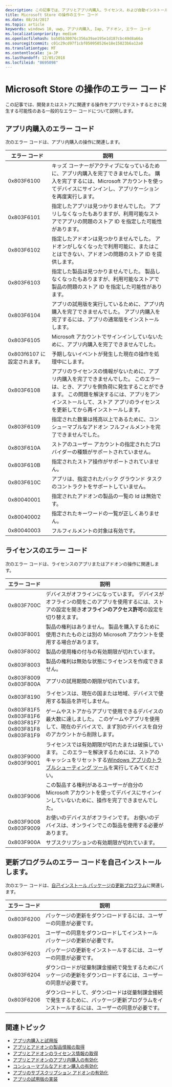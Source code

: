 ```yaml
---
description: この記事では、アプリとアプリ内購入、ライセンス、および自動インストール アプリの更新プログラムを含む、アドオンのストアの操作の一般的なエラー コードについて説明します。
title: Microsoft Store の操作のエラー コード
ms.date: 08/24/2017
ms.topic: article
keywords: windows 10, uwp, アプリ内購入, Iap, アドオン, エラー コード
ms.localizationpriority: medium
ms.openlocfilehash: ba505b30076c356a39ae195e1d187cbc49d8a66a
ms.sourcegitcommit: c01c29cd97f1cbf050950526e18e15823b6a12a0
ms.translationtype: MT
ms.contentlocale: ja-JP
ms.lasthandoff: 12/05/2018
ms.locfileid: "8695098"
---
```

# <a name="error-codes-for-store-operations"></a>Microsoft Store の操作のエラー コード

<!-- confirm whether symbolic names are defined for app developers, or do they just handle direct error code values -->

この記事では、開発またはストアに関連する操作をアプリでテストするときに発生する可能性のある一般的なエラー コードについて説明します。

## <a name="in-app-purchase-error-codes"></a>アプリ内購入のエラー コード

次のエラー コードは、アプリ内購入の操作に関連します。

|  エラー コード  |  説明  |
|--------------|---------------|
| 0x803F6100   | キッズ コーナーがアクティブになっているために、アプリ内購入を完了できませんでした。 購入を完了するには、Microsoft アカウントを使ってデバイスにサインインし、アプリケーションを再度実行します。               |
| 0x803F6101   | 指定したアプリは見つかりませんでした。 アプリしなくなったもありますが、利用可能なストアでアプリの問題のストア ID を指定した可能性があります。     |
| 0x803F6102   | 指定したアドオンは見つかりませんでした。 アドオンがしなくなったで利用可能に、またはことはできない、アドオンの問題のストア ID を提供します。                                               |
| 0x803F6103   | 指定した製品は見つかりませんでした。 製品しなくなったもありますが、利用可能なストアで製品の問題のストア ID を指定した可能性があります。                                          |
| 0x803F6104   | アプリの試用版を実行しているために、アプリ内購入を完了できませんでした。 アプリ内購入を完了するには、アプリの通常版をインストールします。               |
| 0x803F6105   | Microsoft アカウントでサインインしていないために、アプリ内購入を完了できませんでした。                                              |
| 0x803f6107 に設定されます。   | 予期しないイベントが発生した現在の操作を処理中にします。                                             |
| 0x803F6108   | アプリのライセンスの情報がないために、アプリ内購入を完了できませんでした。 このエラーは、とき、アプリを側負荷に発生することができます。 この問題を解決するには、アプリをアンインストールして、ストア アプリのライセンスを更新してから再インストールします。                                          |
| 0x803F6109   | 指定された数量は残高以上であるために、コンシューマブルなアドオン フルフィルメントを完了できませんでした。        |
| 0x803F610A   | ストアのユーザー アカウントの指定されたプロバイダーの種類がサポートされていません。                                            |
| 0x803F610B   | 指定されたストア操作がサポートされていません。                                             |
| 0x803F610C   | アプリは、指定されたバック グラウンド タスクのコントラクトをサポートしていません。                                             |
| 0x80040001   | 指定されたアドオンの製品の一覧の Id は無効です。                        |
| 0x80040002   | 指定されたキーワードの一覧が正しくありません。                   |
| 0x80040003   | フルフィルメントの対象は有効です。                       |

## <a name="licensing-error-codes"></a>ライセンスのエラー コード

次のエラー コードは、ライセンスのアプリまたはアドオンの操作に関連します。

|  エラー コード  |  説明  |
|--------------|---------------|
| 0x803F700C   | デバイスがオフラインになっています。 デバイスがオフラインの間をこのアプリを使用するには、ストアの設定を開き**オフラインのアクセス許可**の設定を切り替えます。            |
| 0x803F8001   | 製品の権利はありません。 製品を購入するために使用されたものとは別の Microsoft アカウントを使用する場合があります。           |
| 0x803F8002   | 製品の使用権の付与の有効期限が切れています。           |
| 0x803F8003   | 製品の権利は無効な状態にライセンスを作成できません。   |
| 0x803F8009<br/>0x803F800A   | アプリの試用期間の期限が切れています。   |
| 0x803F8190   |  ライセンスは、現在の国または地域、デバイスで使用する製品を許可しません。  |
| 0x803F81F5<br/>0x803F81F6<br/>0x803F81F7<br/>0x803F81F8<br/>0x803F81F9   |  ゲームやストアからアプリで使用できるデバイスの最大数に達しました。 このゲームやアプリを使用して、現在のデバイスで、まず別のデバイスを自分のアカウントから削除します。  |
| 0x803F9000<br/>0x803F9001    |  ライセンスでは有効期限が切れたまたは破損しています。 このエラーを解決するためには、ストアのキャッシュをリセットする[Windows アプリのトラブルシューティング ツール](https://support.microsoft.com/help/4027498/windows-run-the-troubleshooter-for-windows-apps)を実行してみてください。     |
| 0x803F9006    |  この製品する権利があるユーザーが自分の Microsoft アカウントを使ってデバイスにサインインしていないために、操作を完了できませんでした。            |
| 0x803F9008<br/>0x803F9009    |  お使いのデバイスがオフラインです。 お使いのデバイスは、オンラインでこの製品を使用する必要があります。            |
| 0x803F900A    |  サブスクリプションの有効期限が切れています。            |


## <a name="self-install-update-error-codes"></a>更新プログラムのエラー コードを自己インストールします。

次のエラー コードは、[自己インストール パッケージの更新プログラム](../packaging/self-install-package-updates.md)に関連します。

|  エラー コード  |  説明  |
|--------------|---------------|
| 0x803F6200   | パッケージの更新をダウンロードするには、ユーザーの同意が必要です。               |
| 0x803F6201   | ユーザーの同意をダウンロードしてインストール パッケージの更新が必要です。                                                  |
| 0x803F6203   | パッケージの更新をインストールするには、ユーザーの同意が必要です。                                         |
| 0x803F6204   | ダウンロードが従量制課金接続で発生するためにパッケージの更新をダウンロードするには、ユーザーの同意が必要です。                                             |
| 0x803F6206   | ダウンロードして、ダウンロードは従量制課金接続で発生するために、パッケージ更新プログラムをインストールするには、ユーザーの同意が必要です。     |


## <a name="related-topics"></a>関連トピック

* [アプリ内購入と試用版](in-app-purchases-and-trials.md)
* [アプリとアドオンの製品情報の取得](get-product-info-for-apps-and-add-ons.md)
* [アプリとアドオンのライセンス情報の取得](get-license-info-for-apps-and-add-ons.md)
* [アプリとアドオンのアプリ内購入の有効化](enable-in-app-purchases-of-apps-and-add-ons.md)
* [コンシューマブルなアドオン購入の有効化](enable-consumable-add-on-purchases.md)
* [アプリのサブスクリプション アドオンの有効化](enable-subscription-add-ons-for-your-app.md)
* [アプリの試用版の実装](implement-a-trial-version-of-your-app.md)
